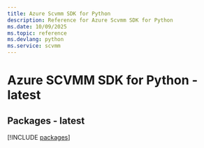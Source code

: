 ```yaml
---
title: Azure Scvmm SDK for Python
description: Reference for Azure Scvmm SDK for Python
ms.date: 10/09/2025
ms.topic: reference
ms.devlang: python
ms.service: scvmm
---
```

# Azure SCVMM SDK for Python - latest
## Packages - latest
[!INCLUDE [packages](scvmm-index.md)]